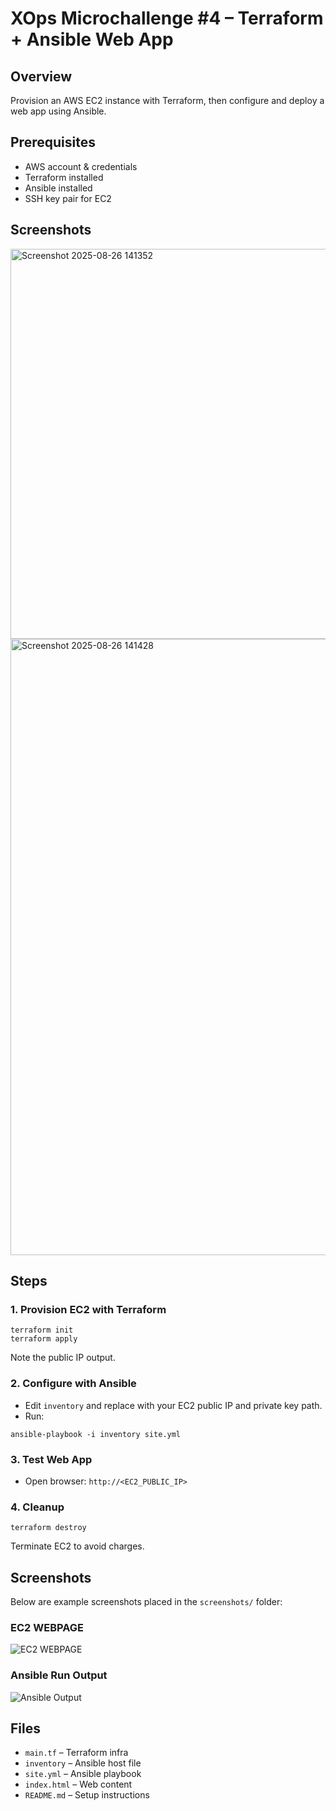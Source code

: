 # XOps Microchallenge #4 – Terraform + Ansible Web App

## Overview
Provision an AWS EC2 instance with Terraform, then configure and deploy a web app using Ansible.

## Prerequisites
- AWS account & credentials
- Terraform installed
- Ansible installed
- SSH key pair for EC2

## Screenshots

<img width="1521" height="624" alt="Screenshot 2025-08-26 141352" src="https://github.com/user-attachments/assets/34620a33-6e37-42a9-ad1b-47791506f1f8" />

<img width="1910" height="986" alt="Screenshot 2025-08-26 141428" src="https://github.com/user-attachments/assets/59be83eb-5268-42e3-9d8c-b39b4dd774a0" />

## Steps


### 1. Provision EC2 with Terraform
```
terraform init
terraform apply
```
Note the public IP output.

### 2. Configure with Ansible
- Edit `inventory` and replace with your EC2 public IP and private key path.
- Run:
```
ansible-playbook -i inventory site.yml
```

### 3. Test Web App
- Open browser: `http://<EC2_PUBLIC_IP>`

### 4. Cleanup
```
terraform destroy
```
Terminate EC2 to avoid charges.

## Screenshots
Below are example screenshots placed in the `screenshots/` folder:

### EC2 WEBPAGE
![EC2 WEBPAGE](screenshots/ec2-webpage.png)

### Ansible Run Output
![Ansible Output](screenshots/ansible-output.png)

## Files
- `main.tf` – Terraform infra
- `inventory` – Ansible host file
- `site.yml` – Ansible playbook
- `index.html` – Web content
- `README.md` – Setup instructions
